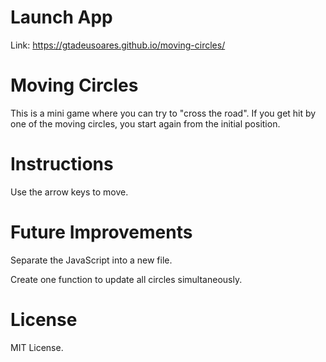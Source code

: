 # Launch App
Link: https://gtadeusoares.github.io/moving-circles/
# Moving Circles
This is a mini game where you can try to "cross the road". If you get hit by one of the moving circles, you start again from the initial position. 
# Instructions
Use the arrow keys to move.
# Future Improvements
Separate the JavaScript into a new file. 

Create one function to update all circles simultaneously. 
# License
MIT License.
